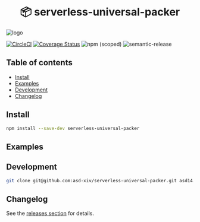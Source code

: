 <!-- markdownlint-disable first-line-h1 line-length no-inline-html -->

<h1 align="center">📦 serverless-universal-packer</h1>

<p align="center">

![logo](docs/logo.png)

</p>

<p align="center">

[![CircleCI](https://dl.circleci.com/status-badge/img/gh/asd-xiv/serverless-universal-packer/tree/main.svg?style=svg)](https://dl.circleci.com/status-badge/redirect/gh/asd-xiv/serverless-universal-packer/tree/main)
[![Coverage Status](https://coveralls.io/repos/github/asd-xiv/serverless-universal-packer/badge.svg?branch=main)](https://coveralls.io/github/asd-xiv/serverless-universal-packer?branch=main)
![npm (scoped)](https://img.shields.io/npm/v/@asd14/serverless-universal-packer?label=npm%40latest)
![semantic-release](https://img.shields.io/badge/semantic--release-conventionalcommits-green)

</p>

## Table of contents

<!-- vim-markdown-toc GFM -->

- [Install](#install)
- [Examples](#examples)
- [Development](#development)
- [Changelog](#changelog)

<!-- vim-markdown-toc -->

## Install

```bash
npm install --save-dev serverless-universal-packer
```

## Examples

## Development

```bash
git clone git@github.com:asd-xiv/serverless-universal-packer.git asd14.serverless-universal-packer
```

## Changelog

See the [releases section](https://github.com/asd-xiv/serverless-universal-packer/releases) for details.
